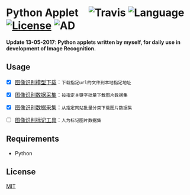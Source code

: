 # Python Applet　![Travis](https://img.shields.io/codecov/c/github/codecov/example-python.svg) ![Language](https://img.shields.io/badge/language-Python-orange.svg) [![License](https://img.shields.io/badge/license-MIT-blue.svg)](./LICENSE.md) ![AD](https://img.shields.io/badge/全宇宙最好的-python小程序-pink.svg)

__Update 13-05-2017__:   __Python applets written by myself, for daily use in development of Image Recognition.__


## Usage

- [x] [图像识别模型下载](https://github.com/JNingWei/Python-Applet/tree/master/DownloadFileFromUrl)：```下载指定url的文件到本地指定地址```

- [x] [图像识别数据采集](https://github.com/JNingWei/Python-Applet/tree/master/DownloadImageThroughSpecificKeyword)：```按指定关键字批量下载图片数据集```

- [x] [图像识别数据采集](https://github.com/JNingWei/Python-Applet/tree/master/DownloadImageThroughSpecificWebsite)：```从指定网站批量分类下载图片数据集```

- [ ] [图像识别标记工具]()：```人为标记图片数据集```

## Requirements

   * Python

## License

[MIT](https://github.com/JNingWei/Python_Applet/blob/master/LICENSE.md)

